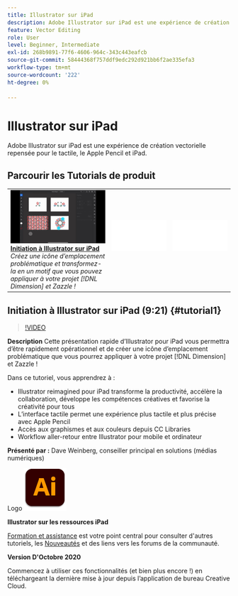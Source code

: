 ```yaml
---
title: Illustrator sur iPad
description: Adobe Illustrator sur iPad est une expérience de création vectorielle repensée pour le tactile, le Apple Pencil et iPad
feature: Vector Editing
role: User
level: Beginner, Intermediate
exl-id: 268b9891-77f6-4606-964c-343c443eafcb
source-git-commit: 58444368f757ddf9edc292d921bb6f2ae335efa3
workflow-type: tm+mt
source-wordcount: '222'
ht-degree: 0%

---
```


# Illustrator sur iPad

Adobe Illustrator sur iPad est une expérience de création vectorielle repensée pour le tactile, le Apple Pencil et iPad.

## Parcourir les Tutorials de produit

<table style="table-layout:fixed">
<tr>
 <td>
   <a href="illustratoripad.md#tutorial1">
      <img alt="Initiation à Illustrator sur iPad" src="../assets/illustrator-iPad_repeat_weinberg_thumbnail.jpg" />
   </a>
    <div>
   <a href="illustratoripad.md#tutorial1"><strong>Initiation à Illustrator sur iPad</strong></a>
    </div>
    <em>Créez une icône d’emplacement problématique et transformez-la en un motif que vous pouvez appliquer à votre projet [!DNL Dimension] et Zazzle !</em>
    <br>
  </td>
  <td>
    <img alt="Espaceur" src="../assets/Whitespacer.png" />
    <div>
    <br>
  </td>
  <td>
    <img alt="Espaceur" src="../assets/Whitespacer.png" />
    <div>
    <br>
  </td>
</tr>
</table>

## Initiation à Illustrator sur iPad (9:21) {#tutorial1}

>[!VIDEO](https://video.tv.adobe.com/v/326823?hidetitle=true)

**Description**
Cette présentation rapide d’Illustrator pour iPad vous permettra d’être rapidement opérationnel et de créer une icône d’emplacement problématique que vous pourrez appliquer à votre projet [!DNL Dimension] et Zazzle !

Dans ce tutoriel, vous apprendrez à :
* Illustrator reimagined pour iPad transforme la productivité, accélère la collaboration, développe les compétences créatives et favorise la créativité pour tous
* L’interface tactile permet une expérience plus tactile et plus précise avec Apple Pencil
* Accès aux graphismes et aux couleurs depuis CC Libraries
* Workflow aller-retour entre Illustrator pour mobile et ordinateur

**Présenté par :**
Dave Weinberg, conseiller principal en solutions (médias numériques)

Logo ![Illustrator sur iPad](../assets/ai_appicon_96.png)

**Illustrator sur les ressources iPad**

[Formation et assistance](https://helpx.adobe.com/fr/support/illustrator.html) est votre point central pour consulter d&#39;autres tutoriels, les [Nouveautés](https://helpx.adobe.com/fr/illustrator/using/whats-new/mobile-2021.html) et des liens vers les forums de la communauté.

**Version D&#39;Octobre 2020**

Commencez à utiliser ces fonctionnalités (et bien plus encore !) en téléchargeant la dernière mise à jour depuis l’application de bureau Creative Cloud.
